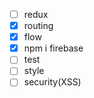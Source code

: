 * [ ] redux
* [x] routing
* [x] flow
* [x] npm i firebase
* [ ] test
* [ ] style
* [ ] security(XSS)
